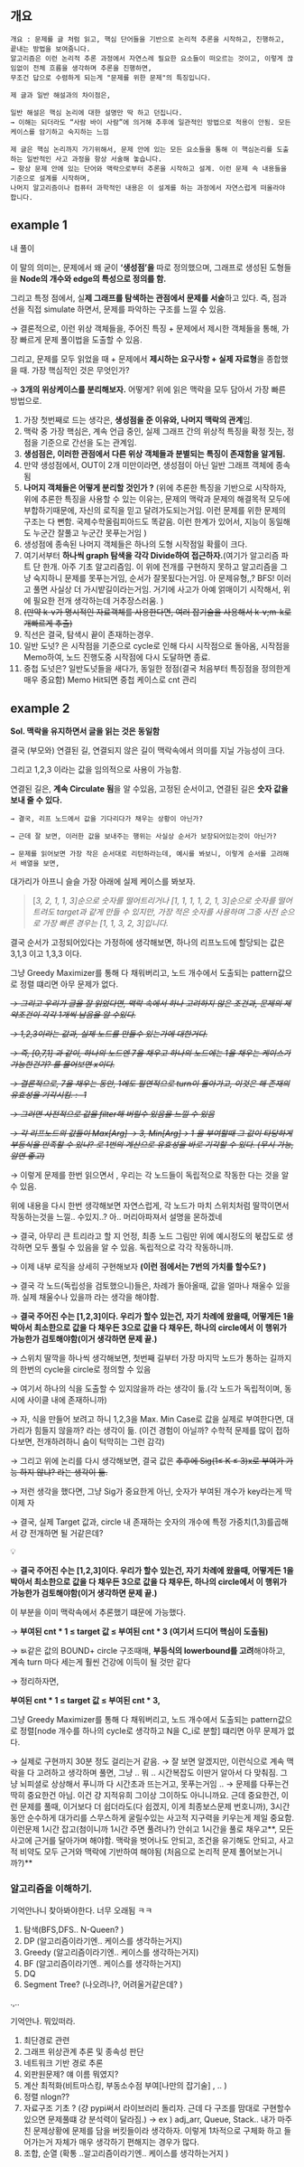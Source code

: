 ## 개요
  
    개요 : 문제를 글 처럼 읽고, 핵심 단어들을 기반으로 논리적 추론을 시작하고, 진행하고, 끝내는 방법을 보여줌니다. 
    알고리즘은 이런 논리적 추론 과정에서 자연스레 필요한 요소들이 떠오르는 것이고, 이렇게 끊임없이 전체 흐름을 생각하며 추론을 진행하면, 
    무조건 답으로 수렴하게 되는게 "문제를 위한 문제"의 특징입니다.
    
    제 글과 일반 해설과의 차이점은, 
    
    일반 해설은 핵심 논리에 대한 설명만 딱 하고 던집니다.
    → 이해는 되더라도 “사람 바이 사람”에 의거해 추후에 일관적인 방법으로 적용이 안됨. 모든 케이스를 암기하고 숙지하는 느낌
    
    제 글은 핵심 논리까지 가기위해서, 문제 안에 있는 모든 요소들을 통해 이 핵심논리를 도출하는 일반적인 사고 과정을 항상 서술해 놓습니다.
    → 항상 문제 안에 있는 단어와 맥락으로부터 추론을 시작하고 설계. 이런 문제 속 내용들을 기준으로 설계를 시작하며, 
    나머지 알고리즘이나 컴퓨터 과학적인 내용은 이 설계를 하는 과정에서 자연스럽게 떠올라야 합니다.



## example 1

내 풀이
    
이 말의 의미는, 문제에서 왜 굳이 **‘생성점’을** 따로 정의했으며, 그래프로 생성된 도형들을 **Node의 개수와 edge의 특성으로 정의를 함.**
    
그리고 특정 점에서, 실**제 그래프를 탐색하는 관점에서 문제를 서술**하고 있다. 즉, 점과 선을 직접 simulate 하면서, 문제를 파악하는 구조를 느낄 수 있음.
    
→ 결론적으로, 이런 위상 객체들을, 주어진 특징 + 문제에서 제시한 객체들을 통해, 가장 빠르게 문제 풀이법을 도출할 수 있음.
    
그리고, 문제를 모두 읽었을 때 + 문제에서 **제시하는 요구사항 + 실제 자료형**을 종합했을 때. 가장 핵심적인 것은 무엇인가?
    
→ **3개의 위상케이스를 분리해보자.** 어떻게? 위에 읽은 맥락을 모두 담아서 가장 빠른 방법으로.
    
1. 가장 첫번째로 드는 생각은, **생성점을 준 이유와, 나머지 맥락의 관계**임.
2. 맥락 중 가장 핵심은, 계속 언급 중인, 실제 그래프 간의 위상적 특징을 확정 짓는, 정점을 기준으로 간선을 도는 관계임.
3. **생섬점은, 이러한 관점에서 다른 위상 객체들과 분별되는 특징이 존재함을 알게됨.**
4. 만약 생성점에서, OUT이 2개 미만이라면, 생성점이 아닌 일반 그래프 객체에 종속됨
5. **나머지 객체들은 어떻게 분리할 것인가 ?** (위에 추론한 특징을 기반으로 시작하자, 위에 추론한 특징을 사용할 수 있는 이유는, 
문제의 맥락과 문제의 해결목적 모두에 부합하기때문에, 자신의 로직을 믿고 달려가도되는거임. 이런 문제를 위한 문제의 구조는 다 뻔함. 
국제수학올림피아드도 똑같음. 이런 한계가 있어서, 지능이 동일해도 누군간 잘풀고 누군간 못푸는거임 )
6. 생성점에 종속된 나머지 객체들은 하나의 도형 시작점일 확률이 크다.
7. 여기서부터 **하나씩 graph 탐색을 각각 Divide하여 접근하자.**(여기가 알고리즘 파트 단 한개. 아주 기초 알고리즘임.
이 위에 전개를 구현하지 못하고 알고리즘을 그냥 숙지하니 문제를 못푸는거임, 순서가 잘못됬다는거임. 아 문제유형,,? BFS! 이러고 풀면 사실상 더 가시밭길이라는거임. 
거기에 사고가 아예 얽매이기 시작해서, 위에 필요한 전개 생각하는데 거추장스러움. )
8. ~~(만약 k-v가 명시적인 자료객체를 사용한다면, 여러 잡기술을 사용해서 k-v;m-k로 개빠르게 추출)~~
9. 직선은 결국, 탐색시 끝이 존재하는경우.
10. 일반 도넛? 은 시작점을 기준으로 cycle로 인해 다시 시작점으로 돌아옴, 시작점을 Memo하여, 노드 진행도중 시작점에 다시 도달하면 종료.
11. 중첩 도넛은? 일반도넛들을 새다가, 동일한 정점(결국 처음부터 특징점을 정의한게 매우 중요함) Memo Hit되면 중첩 케이스로 cnt 관리

## example 2 
**Sol. 맥락을 유지하면서 글을 읽는 것은 동일함**
    
결국 (부모와) 연결된 길, 연결되지 않은 길이 맥락속에서 의미를 지닐 가능성이 크다. 
    
그리고 1,2,3 이라는 값을 임의적으로 사용이 가능함. 
    
연결된 길은, **계속 Circulate 됨**을 알 수있음, 고정된 순서이고, 연결된 길은 **숫자 값을 보내 줄 수 있다.**
    
    → 결국, 리프 노드에서 값을 기다리다가 채우는 상황이 아닌가?
    
    → 근데 잘 보면, 이러한 값을 보내주는 행위는 사실상 순서가 보장되어있는것이 아닌가?
    
    → 문제를 읽어보면 가장 작은 순서대로 리턴하라는데, 예시를 봐보니, 이렇게 순서를 고려해서 배열을 보면, 
    
대가리가 아프니 슬슬 가장 아래에 실제 케이스를 봐보자.
    
  > [*3, 2, 1, 1, 3]순으로 숫자를 떨어트리거나 [1, 1, 1, 1, 2, 1, 3]순으로 숫자를 떨어트려도 target과 같게 만들 수 있지만,
  > 가장 적은 숫자를 사용하며 그중 사전 순으로 가장 빠른 경우는 [1, 1, 3, 2, 3]입니다.*
    
  결국 순서가 고정되어있다는 가정하에 생각해보면, 하나의 리프노드에 할당되는 값은
  3,1,3 이고
  1,3,3 이다.
    
  그냥 Greedy Maximizer를 통해 다 채워버리고, 노드 개수에서 도출되는 pattern값으로 정렬 떄리면 아무 문제가 없다.
  > 
    
  *~~→ 그리고 우리가 글을 잘 읽었다면, 맥락 속에서 하나 고려하지 않은 조건과, 문제의 제약조건이 각각 1개씩 남음을 알 수있다.~~*
    
  *~~→ 1,2,3이라는 값과, 실제 노드를 만들수 있는가에 대한거다.~~*
    
  *~~→ 즉, [0,7,1] 과 같이, 하나의 노드엔 7을 채우고 하나의 노드에는 1을 채우는 케이스가 가능한건가? 를 물어보면 x이다.~~*
    
  *~~→ 결론적으로, 7을 채우는 동안, 1에도 필연적으로 turn이 돌아가고, 이것은 해 존재의 유효성을 기각시킴. : -1~~*
    
  *~~→ 그러면 사전적으로 값을 filter해 버릴수 있음을 느낄 수 있음~~* 
    
  *~~→ 각 리프노드의 값들이 Max[Arg] → 3, Min[Arg]→ 1 을 부여할때 그 값이 타당하게 부등식을 만족할 수 있나? 로 1번의 계산으로 유효성을 바로 기각할 수 있다. (무시 가능, 알면 좋고)~~*
    
  → 이렇게 문제를 한번 읽으면서 , 우리는 각 노드들이 독립적으로 작동한 다는 것을 알 수 있음. 
    
위에 내용을 다시 한번 생각해보면 자연스럽게, 각 노드가 마치 스위치처럼 딸깍이면서 작동하는것을 느낄.. 수있지..? 아.. 머리아파져서 설명을 몬하겠네
    
  → 결국, 아무리 큰 트리라고 할 지 언정, 최종 노드 그림만 위에 예시정도의 볷잡도로 생각하면 모두 풀릴 수 있음을 알 수 있음. 독립적으로 각각 작동하니까.
    
  → 이제 내부 로직을 상세히 구현해보자 **(이런 점에서는 7번의 가치를 할수도? )**
    
  → 결국 각 노드(독립성을 검토했으니)들은, 차례가 돌아올때, 값을 얼마나 채울수 있을까. 실제 채울수나 있을까 라는 생각을 해야함.
    
  → **결국 주어진 수는 [1,2,3]이다. 우리가 할수 있는건, 자기 차례에 왔을때, 어떻게든 1을 박아서 최소한으로 값을 다 채우든 3으로 값을 다 채우든, 
    하나의 circle에서 이 행위가 가능한가 검토해야함(이거 생각하면 문제 끝.)**
    
  → 스위치 딸깍을 하나씩 생각해보면, 첫번째 길부터 가장 마지막 노드가 통하는 길까지의 한번의 cycle을 circle로 정의할 수 있음
    
  → 여기서 하나의 식을 도출할 수 있지않을까 라는 생각이 듦.(각 노드가 독립적이며, 동시에 사이클 내에 존재하니까)
    
  → 자, 식을 만들어 보려고 하니 1,2,3을 Max. Min Case로 값을 실제로 부여한다면, 대가리가 힘들지 않을까? 라는 생각이 듦. (이건 경험이 아닐까? 수학적 문제를 많이 접하다보면, 전개하려하니 숨이 턱막히는 그런 감각)
    
  → 그리고 위에 논리를 다시 생각해보면, 결국 값은 ~~추후에 Sig(1≤ K ≤ 3)x로 부여가 가능 하지 않냐? 라는 생각이 듦.~~
    
  → 저런 생각을 했다면, 그냥 Sig가 중요한게 아닌, 숫자가 부여된 개수가 key라는게 딱 이제 자
    
  → 결국, 실제 Target 값과, circle 내 존재하는 숫자의 개수에 특정 가중치(1,3)를곱해서 걍 전개하면 될 거같은데? 
    
<aside>
    💡
    
  → **결국 주어진 수는 [1,2,3]이다. 우리가 할수 있는건, 자기 차례에 왔을때, 어떻게든 1을 박아서 최소한으로 값을 다 채우든 3으로 값을 다 채우든, 
    하나의 circle에서 이 행위가 가능한가 검토해야함(이거 생각하면 문제 끝.)**
    
</aside>
    
  이 부분을 이미 맥락속에서 추론했기 떄문에 가능했다.
    
  →  **부여된 cnt * 1 ≤ target 값 ≤ 부여된 cnt * 3 (여기서 드디어 핵심이 도출됨)**
    
  → ㅄ같은 값의 BOUND+ circle 구조때매, **부등식의 lowerbound를 고려**해야하고, 계속 turn 마다 세는게 훨씬 건강에 이득이 될 것만 같다
    
  → 정리하자면, 
    
  **부여된 cnt * 1 ≤ target 값 ≤ 부여된 cnt * 3,**
    
그냥 Greedy Maximizer를 통해 다 채워버리고, 노드 개수에서 도출되는 pattern값으로 정렬[node 개수를 하나의 cycle로 생각하고 N을 C_i로 분할] 떄리면 아무 문제가 없다.
    
→ 실제로 구현까지 30분 정도 걸리는거 같음.
→ 잘 보면 알겠지만, 이런식으로 계속 맥락을 다 고려하고 생각하며 풀면, 그냥 .. 뭐 .. 시간복잡도 이딴거 알아서 다 맞춰짐. 그냥 뇌피셜로 상상해서 푸니까 다 시간초과 뜨는거고, 못푸는거임 ..
→ 문제를 다푸는건 딱히 중요한건 아님. 이건 걍 지적유희 그이상 그이하도 아니니까요. 근데  중요한건,  이런 문제를 풀때, 이거보다 더 쉽더라도(다 쉽겠지, 이게 최종보스문제 번호니까), 
3시간 동안 순수하게 대가리를 스무스하게 굴릴수있는 사고적 지구력을 키우는게 제일 중요함. 이런문제 1시간 잡고(첨이니까 1시간 주면 풀려나?) 안쉬고 1시간을 풀로 채우고**, 
모든 사고에 근거를 달아가며 해야함. 맥락을 벗어나도 안되고, 조건을 유기해도 안되고, 사고적 비약도 모두 근거와 맥락에 기반하여 해야됨 (처음으로 논리적 문제 풀어보는거니까?)**


### 알고리즘을 이해하기.

기억안나니 찾아봐야한다. 너무 오래됨 ㅋㅋ

1. 탐색(BFS,DFS.. N-Queen? )
2. DP (알고리즘이라기엔.. 케이스를 생각하는거지)
3. Greedy (알고리즘이라기엔.. 케이스를 생각하는거지)
4. BF (알고리즘이라기엔.. 케이스를 생각하는거지)
5. DQ 
6. Segment Tree? (나오려나?, 어려울거같은데? )

.,..

기억안나. 뭐있떠라.

1. 최단경로 관련
2. 그래프 위상관계 추론 및 종속성 판단
3. 네트워크 기반 경로 추론
4. 외판원문제? 얘 이름 뭐였지?
5. 계산 최적화(비트마스킹, 부동소수점 부여[나만의 잡기술] , .. )
6. 정렬 nlogn?? 
7. 자료구조 기초 ? (걍 pypi써서 라이브러리 돌리자. 근데 다 구조를 맘대로 구현할수있으면 문제풀떄 걍 분석력이 달라짐.)
→ ex ) adj_arr, Queue, Stack.. 내가 마주친 문제상황에 문제를 담을 버킷들이라 생각하자. 이렇게 1차적으로 구체화 하고 들어가는거 자체가 매우 생각하기 편해지는 경우가 많다.
8. 조합, 순열 (확통 ..알고리즘이라기엔.. 케이스를 생각하는거지 )
